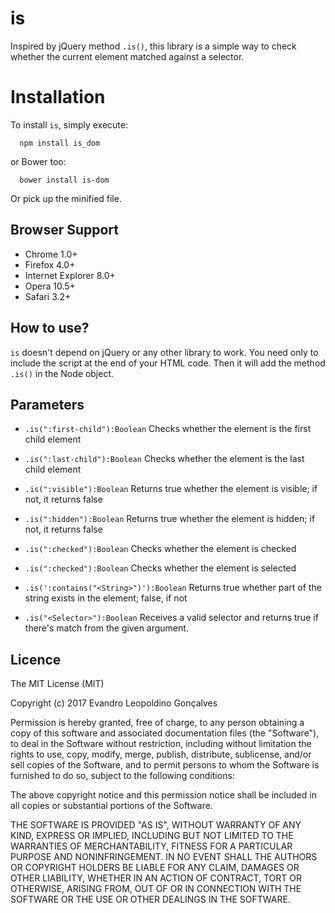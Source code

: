 # is
Inspired by jQuery method `.is()`, this library is a simple way to check whether the current element matched against a selector.

# Installation
To install `is`, simply execute:
```shell
  npm install is_dom
```

or Bower too:
```shell
  bower install is-dom
```

Or pick up the minified file.

## Browser Support
* Chrome 1.0+
* Firefox 4.0+
* Internet Explorer 8.0+
* Opera 10.5+
* Safari 3.2+

## How to use?
`is` doesn't depend on jQuery or any other library to work. You need only to include the script at the end of your HTML code. Then it will add the method `.is()` in the Node object.

## Parameters
* `.is(":first-child"):Boolean`
Checks whether the element is the first child element

* `.is(":last-child"):Boolean`
Checks whether the element is the last child element

* `.is(":visible"):Boolean`
Returns true whether the element is visible; if not, it returns false

* `.is(":hidden"):Boolean`
Returns true whether the element is hidden; if not, it returns false

* `.is(":checked"):Boolean`
Checks whether the element is checked

* `.is(":checked"):Boolean`
Checks whether the element is selected

* `.is(':contains("<String>")'):Boolean`
Returns true whether part of the string exists in the element; false, if not

* `.is("<Selector>"):Boolean`
Receives a valid selector and returns true if there's match from the given argument.

## Licence
The MIT License (MIT)

Copyright (c) 2017 Evandro Leopoldino Gonçalves

Permission is hereby granted, free of charge, to any person obtaining a copy
of this software and associated documentation files (the "Software"), to deal
in the Software without restriction, including without limitation the rights
to use, copy, modify, merge, publish, distribute, sublicense, and/or sell
copies of the Software, and to permit persons to whom the Software is
furnished to do so, subject to the following conditions:

The above copyright notice and this permission notice shall be included in all
copies or substantial portions of the Software.

THE SOFTWARE IS PROVIDED "AS IS", WITHOUT WARRANTY OF ANY KIND, EXPRESS OR
IMPLIED, INCLUDING BUT NOT LIMITED TO THE WARRANTIES OF MERCHANTABILITY,
FITNESS FOR A PARTICULAR PURPOSE AND NONINFRINGEMENT. IN NO EVENT SHALL THE
AUTHORS OR COPYRIGHT HOLDERS BE LIABLE FOR ANY CLAIM, DAMAGES OR OTHER
LIABILITY, WHETHER IN AN ACTION OF CONTRACT, TORT OR OTHERWISE, ARISING FROM,
OUT OF OR IN CONNECTION WITH THE SOFTWARE OR THE USE OR OTHER DEALINGS IN THE
SOFTWARE.
